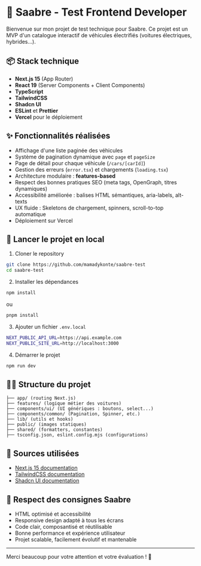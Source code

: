 # 🚗 Saabre - Test Frontend Developer

Bienvenue sur mon projet de test technique pour Saabre.
Ce projet est un MVP d'un catalogue interactif de véhicules électrifiés (voitures électriques, hybrides...).

## 📦 Stack technique
- **Next.js 15** (App Router)
- **React 19** (Server Components + Client Components)
- **TypeScript**
- **TailwindCSS**
- **Shadcn UI**
- **ESLint** et **Prettier**
- **Vercel** pour le déploiement

## ✨ Fonctionnalités réalisées

- Affichage d'une liste paginée des véhicules
- Système de pagination dynamique avec `page` et `pageSize`
- Page de détail pour chaque véhicule (`/cars/[carId]`)
- Gestion des erreurs (`error.tsx`) et chargements (`loading.tsx`)
- Architecture modulaire : **features-based**
- Respect des bonnes pratiques SEO (meta tags, OpenGraph, titres dynamiques)
- Accessibilité améliorée : balises HTML sémantiques, aria-labels, alt-texts
- UX fluide : Skeletons de chargement, spinners, scroll-to-top automatique
- Déploiement sur Vercel

## 🚀 Lancer le projet en local

1. Cloner le repository
```bash
git clone https://github.com/mamadykonte/saabre-test
cd saabre-test
```

2. Installer les dépendances
```bash
npm install
```
ou
```bash
pnpm install
```

3. Ajouter un fichier `.env.local`
```bash
NEXT_PUBLIC_API_URL=https://api.example.com
NEXT_PUBLIC_SITE_URL=http://localhost:3000
```

4. Démarrer le projet
```bash
npm run dev
```

## 👨‍💻 Structure du projet

```
├── app/ (routing Next.js)
├── features/ (logique métier des voitures)
├── components/ui/ (UI génériques : boutons, select...)
├── components/common/ (Pagination, Spinner, etc.)
├── lib/ (utils et hooks)
├── public/ (images statiques)
├── shared/ (formatters, constantes)
├── tsconfig.json, eslint.config.mjs (configurations)
```

## 📘 Sources utilisées
- [Next.js 15 documentation](https://nextjs.org/docs)
- [TailwindCSS documentation](https://tailwindcss.com/docs)
- [Shadcn UI documentation](https://ui.shadcn.dev/)

## 📜 Respect des consignes Saabre

- HTML optimisé et accessibilité
- Responsive design adapté à tous les écrans
- Code clair, composantisé et réutilisable
- Bonne performance et expérience utilisateur
- Projet scalable, facilement évolutif et mantenable

---

Merci beaucoup pour votre attention et votre évaluation ! 🚀
